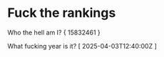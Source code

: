 # Fuck the rankings

Who the hell am I?
{ 15832461 }

What fucking year is it?
[ 2025-04-03T12:40:00Z ]
